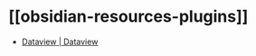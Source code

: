 # [[obsidian-resources-plugins]]

- [Dataview | Dataview](https://blacksmithgu.github.io/obsidian-dataview/)

